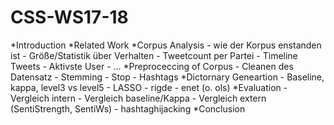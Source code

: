 ﻿# CSS-WS17-18
*Introduction
*Related Work
*Corpus Analysis
	- wie der Korpus enstanden ist
	- Größe/Statistik über Verhalten
	- Tweetcount per Partei
	- Timeline Tweets 
	- Aktivste User 
	- ...
*Preproceccing of Corpus
	- Cleanen des Datensatz
	- Stemming
	- Stop
	- Hashtags
*Dictornary Geneartion
	- Baseline, kappa, level3 vs level5 
	- LASSO
	- rigde
	- enet (o. ols)
*Evaluation 
	- Vergleich intern 
	- Vergleich baseline/Kappa
	- Vergleich extern (SentiStrength, SentiWs)
    - hashtaghijacking
*Conclusion